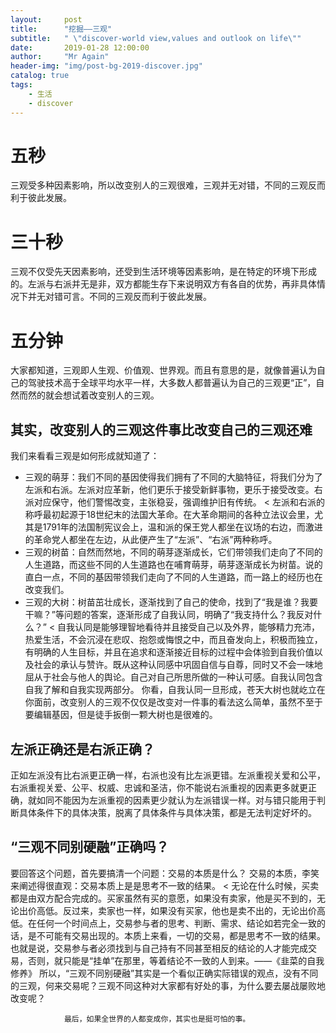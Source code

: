 ```yaml
---
layout:     post
title:      "挖掘——三观"
subtitle:   " \"discover-world view,values and outlook on life\""
date:       2019-01-28 12:00:00
author:     "Mr Again"
header-img: "img/post-bg-2019-discover.jpg"
catalog: true
tags:
    - 生活
    - discover
---
```



# 五秒

三观受多种因素影响，所以改变别人的三观很难，三观并无对错，不同的三观反而利于彼此发展。

# 三十秒
三观不仅受先天因素影响，还受到生活环境等因素影响，是在特定的环境下形成的。左派与右派并无是非，双方都能生存下来说明双方有各自的优势，再非具体情况下并无对错可言。不同的三观反而利于彼此发展。

# 五分钟
大家都知道，三观即人生观、价值观、世界观。而且有意思的是，就像普遍认为自己的驾驶技术高于全球平均水平一样，大多数人都普遍认为自己的三观更“正”，自然而然的就会想试着改变别人的三观。
## 其实，改变别人的三观这件事比改变自己的三观还难
我们来看看三观是如何形成就知道了：
* 三观的萌芽：我们不同的基因使得我们拥有了不同的大脑特征，将我们分为了左派和右派。左派对应革新，他们更乐于接受新鲜事物，更乐于接受改变。右派对应保守，他们警惕改变，主张稳妥，强调维护旧有传统。
< 左派和右派的称呼最初起源于18世纪末的法国大革命。在大革命期间的各种立法议会里，尤其是1791年的法国制宪议会上，温和派的保王党人都坐在议场的右边，而激进的革命党人都坐在左边，从此便产生了“左派”、“右派”两种称呼。
* 三观的树苗：自然而然地，不同的萌芽逐渐成长，它们带领我们走向了不同的人生道路，而这些不同的人生道路也在哺育萌芽，萌芽逐渐成长为树苗。说的直白一点，不同的基因带领我们走向了不同的人生道路，而一路上的经历也在改变我们。
* 三观的大树：树苗茁壮成长，逐渐找到了自己的使命，找到了“我是谁？我要干嘛？”等问题的答案，逐渐形成了自我认同，明确了“我支持什么？我反对什么？”
< 自我认同是能够理智地看待并且接受自己以及外界，能够精力充沛，热爱生活，不会沉浸在悲叹、抱怨或悔恨之中，而且奋发向上，积极而独立，有明确的人生目标，并且在追求和逐渐接近目标的过程中会体验到自我价值以及社会的承认与赞许。既从这种认同感中巩固自信与自尊，同时又不会一味地屈从于社会与他人的舆论。自己对自己所思所做的一种认可感。自我认同包含自我了解和自我实现两部分。
你看，自我认同一旦形成，苍天大树也就屹立在你面前，改变别人的三观不仅仅是改变对一件事的看法这么简单，虽然不至于要编辑基因，但是徒手扳倒一颗大树也是很难的。
## 左派正确还是右派正确？
正如左派没有比右派更正确一样，右派也没有比左派更错。左派重视关爱和公平，右派重视关爱、公平、权威、忠诚和圣洁，你不能说右派重视的因素更多就更正确，就如同不能因为左派重视的因素更少就认为左派错误一样。对与错只能用于判断具体条件下的具体决策，脱离了具体条件与具体决策，都是无法判定好坏的。
## “三观不同别硬融”正确吗？
要回答这个问题，首先要搞清一个问题：交易的本质是什么？
交易的本质，李笑来阐述得很直观：交易本质上是是思考不一致的结果。
< 无论在什么时候，买卖都是由双方配合完成的。买家虽然有买的意愿，如果没有卖家，他是买不到的，无论出价高低。反过来，卖家也一样，如果没有买家，他也是卖不出的，无论出价高低。在任何一个时间点上，交易参与者的思考、判断、需求、结论如若完全一致的话，是不可能有交易出现的。本质上来看，一切的交易，都是思考不一致的结果。也就是说，交易参与者必须找到与自己持有不同甚至相反的结论的人才能完成交易，否则，就只能是“挂单”在那里，等着结论不一致的人到来。——《韭菜的自我修养》
所以，“三观不同别硬融”其实是一个看似正确实际错误的观点，没有不同的三观，何来交易呢？三观不同这种对大家都有好处的事，为什么要去屡战屡败地改变呢？

                最后，如果全世界的人都变成你，其实也是挺可怕的事。